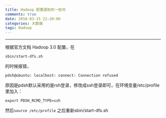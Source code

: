 ```yaml
---
title: Hadoop 配置遇到的一些坑
comments: true
date: 2018-03-15 22:20:00
categories: 大数据
tags: Hadoop
---
```


---

根据官方文档 Hadoop 3.0 配置，在

```
sbin/start-dfs.sh
```
的时候报错，
```
pdsh@ubuntu: localhost: connect: Connection refused
```

原因是pdsh默认采用的是rsh登录，修改成ssh登录即可，在环境变量/etc/profile里加入：

```
export PDSH_RCMD_TYPE=ssh
```

然后`source /etc/profile` 之后重新sbin/start-dfs.sh
